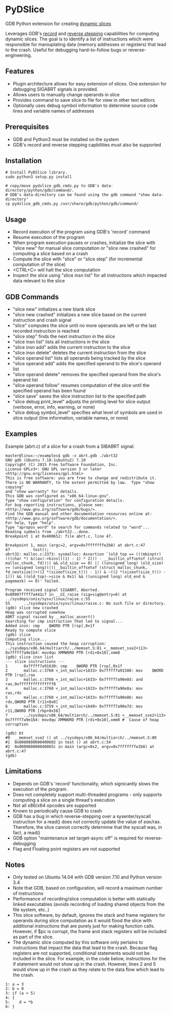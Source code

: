# PyDSlice
GDB Python extension for creating [dynamic slices](https://en.wikipedia.org/wiki/Program_slicing#Dynamic_slicing)

Leverages GDB's [record](https://sourceware.org/gdb/onlinedocs/gdb/Process-Record-and-Replay.html) and [reverse stepping](https://sourceware.org/gdb/onlinedocs/gdb/Reverse-Execution.html#Reverse-Execution) capabilities for computing dynamic slices. The goal is to identify a list of instructions which were responsible for maniuplating data (memory addresses or registers) that lead to the crash. Useful for debugging hard-to-follow bugs or reverse-engineering.

## Features
* Plugin architecture allows for easy extension of slices. One extension for debugging SIGABRT signals is provided.
* Allows users to manually change operands in slice
* Provides command to save slice to file for view in other text editors
* Optionally uses debug symbol information to determine source code lines and variable names of addresses

## Prerequisites
* GDB and Python3 must be installed on the system
* GDB's record and reverse stepping capbilities must also be supported

## Installation
```
# Install PyDSlice library.
sudo python3 setup.py install

# copy/move pydslice_gdb_cmds.py to GDB's data-directory/python/gdb/command/. 
# GDB's data-directory can be found using the gdb command "show data-directory"
cp pydslice_gdb_cmds.py /usr/share/gdb/python/gdb/command/
```

## Usage
* Record execution of the program using GDB's 'record' command
* Resume execution of the program
* When program execution pauses or crashes, initialize the slice with "slice new" for manual slice computation or "slice new crashed" for computing a slice based on a crash
* Compute the slice with "slice" or "slice step" (for incremental computation of the slice)
* <CTRL+C> will halt the slice computation
* Inspect the slice using "slice insn list" for all instructions which impacted data relevant to the slice

## GDB Commands
* "slice new" initializes a new blank slice
* "slice new crashed" initializes a new slice based on the current instruction and crash signal
* "slice" computes the slice until no more operands are left or the last recorded instruction is reached 
* "slice step" finds the next instruction in the slice 
* "slice insn list" lists all instructions in the slice
* "slice insn add" adds the current instruction to the slice
* "slice insn delete" deletes the current instruction from the slice
* "slice operand list" lists all operands being tracked by the slice 
* "slice operand add" adds the specified operand to the slice's operand list
* "slice operand delete" removes the specified operand from the slice's operand list
* "slice operand follow" resumes computation of the slice until the specified operand has been found 
* "slice save" saves the slice instruction list to the specified path
* "slice debug print_level" adjusts the printing level for slice output (verbose, error, info, warning, or none)
* "slice debug symbol_level" specifies what level of symbols are used in slice output (line information, variable names, or none)

## Examples
Example (abrt.c) of a slice for a crash from a SIBABRT signal:

```
master@linux:~/examples$ gdb -x abrt.gdb ./abrt32
GNU gdb (Ubuntu 7.10-1ubuntu2) 7.10
Copyright (C) 2015 Free Software Foundation, Inc.
License GPLv3+: GNU GPL version 3 or later <http://gnu.org/licenses/gpl.html>
This is free software: you are free to change and redistribute it.
There is NO WARRANTY, to the extent permitted by law.  Type "show copying"
and "show warranty" for details.
This GDB was configured as "x86_64-linux-gnu".
Type "show configuration" for configuration details.
For bug reporting instructions, please see:
<http://www.gnu.org/software/gdb/bugs/>.
Find the GDB manual and other documentation resources online at:
<http://www.gnu.org/software/gdb/documentation/>.
For help, type "help".
Type "apropos word" to search for commands related to "word"...
Reading symbols from ./abrt32...done.
Breakpoint 1 at 0x400652: file abrt.c, line 47.

Breakpoint 1, main (argc=2, argv=0x7fffffffe2b8) at abrt.c:47
47          test();
abrt32: malloc.c:2373: sysmalloc: Assertion `(old_top == (((mbinptr) (((char *) &((av)->bins[((1) - 1) * 2])) - __builtin_offsetof (struct malloc_chunk, fd)))) && old_size == 0) || ((unsigned long) (old_size) >= (unsigned long)((((__builtin_offsetof (struct malloc_chunk, fd_nextsize))+((2 *(sizeof(size_t))) - 1)) & ~((2 *(sizeof(size_t))) - 1))) && ((old_top)->size & 0x1) && ((unsigned long) old_end & pagemask) == 0)' failed.

Program received signal SIGABRT, Aborted.
0x00007ffff7a441c7 in __GI_raise (sig=sig@entry=6) at ../sysdeps/unix/sysv/linux/raise.c:55
55      ../sysdeps/unix/sysv/linux/raise.c: No such file or directory.
(gdb) slice new crashed
Heap was corrupted somehow
ABRT signal raised by __malloc_assert()
Searching for cmp instruction that led to signal...
Added insn: cmp    QWORD PTR [rsp],0x1f
Ready to compute slice
(gdb) slice
Computing slice...
This instruction caused the heap corruption:
../sysdeps/x86_64/multiarch/../memset.S:81 <__memset_sse2+113> 0x7ffff7a9e1b4: movdqu XMMWORD PTR [rdi+0x10],xmm8
(gdb) slice insn list
--- slice instructions ---
1       0x7ffff7a91630: cmp    QWORD PTR [rsp],0x1f
2       malloc.c:3760 <_int_malloc+1633> 0x7ffff7a91580: mov    QWORD PTR [rsp],rax
3       malloc.c:3760 <_int_malloc+1633> 0x7ffff7a90e8d: and    rax,0xfffffffffffffff8
4       malloc.c:3760 <_int_malloc+1633> 0x7ffff7a90e8a: mov    rax,rdx
5       malloc.c:3760 <_int_malloc+1633> 0x7ffff7a90e86: mov    rdx,QWORD PTR [r11+0x8]
6       malloc.c:3759 <_int_malloc+1649> 0x7ffff7a90e7d: mov    r11,QWORD PTR [rbp+0x58]
7       ../sysdeps/x86_64/multiarch/../memset.S:81 <__memset_sse2+113> 0x7ffff7a9e1b4: movdqu XMMWORD PTR [rdi+0x10],xmm8 #  Cause of heap corruption

(gdb) bt
#0  __memset_sse2 () at ../sysdeps/x86_64/multiarch/../memset.S:80
#1  0x0000000000400602 in test () at abrt.c:34
#2  0x000000000040065c in main (argc=0x2, argv=0x7fffffffe2b8) at abrt.c:47
(gdb)
```

## Limitations
* Depends on GDB's 'record' functionality, which signicantly slows the execution of the program.
* Does not completely support multi-threaded programs - only supports computing a slice on a single thread's execution
* Not all x86/x64 opcodes are supported
* Known to periodically cause GDB to crash
* GDB has a bug in which reverse-stepping over a sysenter/syscall instruction for a read() does not correctly update the value of $eax/$rax. Therefore, the slice cannot correctly determine that the syscall was, in fact, a read()
* GDB option "maintenance set target-async off" is required for reverse-debugging
* Flag and Floating point registers are not supported

## Notes
* Only tested on Ubuntu 14.04 with GDB version 7.10 and Python version 3.4
* Note that GDB, based on configuration, will record a maximum number of instructions
* Performance of recording/slice computation is better with statically linked executables (avoids recording of loading shared objects from the file system, etc..)
* This slice software, by default, ignores the stack and frame registers for operands during slice computation as it would flood the slice with additional instructions that are purely just for making function calls. However, if $pc is corrupt, the frame and stack registers will be included as part of the slice.
* The dynamic slice computed by this software only pertains to instructions that
impact the data that lead to the crash. Because flag registers are not
supported, conditional statements would not be included in the slice. For
example, in the code below, instructions for the if statement would not show up
in the crash. However, lines 2 and 5 would show up in the crash as they relate
to the data flow which lead to the crash.

```
1: a = 3
2: b = 0
3: if (a < 5)
4: {
5:    d = *b
6: }
```
